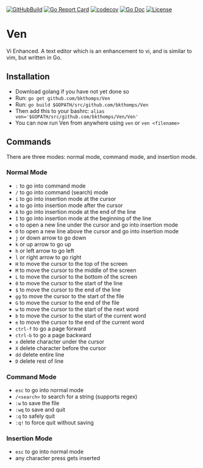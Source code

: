 [![GitHubBuild](https://github.com/bkthomps/Ven/workflows/build/badge.svg)](https://github.com/bkthomps/Ven)
[![Go Report Card](https://goreportcard.com/badge/github.com/bkthomps/Ven)](https://goreportcard.com/report/github.com/bkthomps/Ven)
[![codecov](https://codecov.io/gh/bkthomps/Ven/branch/master/graph/badge.svg)](https://codecov.io/gh/bkthomps/Ven)
[![Go Doc](https://img.shields.io/badge/godoc-reference-blue.svg?style=flat-square)](https://pkg.go.dev/github.com/bkthomps/Ven?tab=overview)
[![License](https://img.shields.io/badge/license-MIT-blue.svg)](https://github.com/bkthomps/Ven/blob/master/LICENSE)

# Ven
Vi Enhanced. A text editor which is an enhancement to vi, and is similar to vim, but written in Go.

## Installation
* Download golang if you have not yet done so
* Run: `go get github.com/bkthomps/Ven`
* Run: `go build $GOPATH/src/github.com/bkthomps/Ven`
* Then add this to your bashrc: `alias ven='$GOPATH/src/github.com/bkthomps/Ven/Ven'`
* You can now run Ven from anywhere using `ven` or `ven <filename>`

## Commands
There are three modes: normal mode, command mode, and insertion mode.

### Normal Mode
* `:` to go into command mode
* `/` to go into command (search) mode
* `i` to go into insertion mode at the cursor
* `a` to go into insertion mode after the cursor
* `A` to go into insertion mode at the end of the line
* `I` to go into insertion mode at the beginning of the line
* `o` to open a new line under the cursor and go into insertion mode
* `O` to open a new line above the cursor and go into insertion mode
* `j` or down arrow to go down
* `k` or up arrow to go up
* `h` or left arrow to go left
* `l` or right arrow to go right
* `H` to move the cursor to the top of the screen
* `M` to move the cursor to the middle of the screen
* `L` to move the cursor to the bottom of the screen
* `0` to move the cursor to the start of the line
* `$` to move the cursor to the end of the line
* `gg` to move the cursor to the start of the file
* `G` to move the cursor to the end of the file
* `w` to move the cursor to the start of the next word
* `b` to move the cursor to the start of the current word
* `e` to move the cursor to the end of the current word
* `ctrl-f` to go a page forward
* `ctrl-b` to go a page backward
* `x` delete character under the cursor
* `X` delete character before the cursor
* `dd` delete entire line
* `D` delete rest of line

### Command Mode
* `esc` to go into normal mode
* `/<search>` to search for a string (supports regex)
* `:w` to save the file
* `:wq` to save and quit
* `:q` to safely quit
* `:q!` to force quit without saving

### Insertion Mode
* `esc` to go into normal mode
* any character press gets inserted
